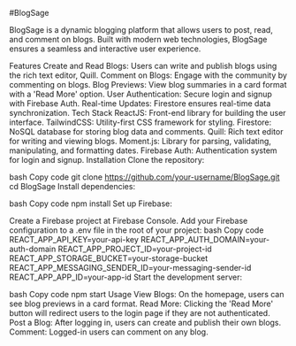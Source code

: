 #BlogSage

BlogSage is a dynamic blogging platform that allows users to post, read, and comment on blogs. Built with modern web technologies, BlogSage ensures a seamless and interactive user experience.

Features
Create and Read Blogs: Users can write and publish blogs using the rich text editor, Quill.
Comment on Blogs: Engage with the community by commenting on blogs.
Blog Previews: View blog summaries in a card format with a 'Read More' option.
User Authentication: Secure login and signup with Firebase Auth.
Real-time Updates: Firestore ensures real-time data synchronization.
Tech Stack
ReactJS: Front-end library for building the user interface.
TailwindCSS: Utility-first CSS framework for styling.
Firestore: NoSQL database for storing blog data and comments.
Quill: Rich text editor for writing and viewing blogs.
Moment.js: Library for parsing, validating, manipulating, and formatting dates.
Firebase Auth: Authentication system for login and signup.
Installation
Clone the repository:

bash
Copy code
git clone https://github.com/your-username/BlogSage.git
cd BlogSage
Install dependencies:

bash
Copy code
npm install
Set up Firebase:

Create a Firebase project at Firebase Console.
Add your Firebase configuration to a .env file in the root of your project:
bash
Copy code
REACT_APP_API_KEY=your-api-key
REACT_APP_AUTH_DOMAIN=your-auth-domain
REACT_APP_PROJECT_ID=your-project-id
REACT_APP_STORAGE_BUCKET=your-storage-bucket
REACT_APP_MESSAGING_SENDER_ID=your-messaging-sender-id
REACT_APP_APP_ID=your-app-id
Start the development server:

bash
Copy code
npm start
Usage
View Blogs: On the homepage, users can see blog previews in a card format.
Read More: Clicking the 'Read More' button will redirect users to the login page if they are not authenticated.
Post a Blog: After logging in, users can create and publish their own blogs.
Comment: Logged-in users can comment on any blog.
